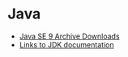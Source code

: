 # Java

- [Java SE 9 Archive Downloads](https://www.oracle.com/java/technologies/javase/javase9-archive-downloads.html)
- [Links to JDK documentation](https://stackoverflow.com/questions/6597562/obtain-and-download-javadoc-jdk-api-documentation-to-a-local-file-for-offline)
